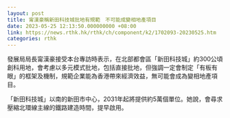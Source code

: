 ```yaml
---
layout: post
title: 甯漢豪稱新田科技城批地有規範　不可能成變相地產項目
date: 2023-05-25 12:13:50.000000000 +08:00
link: https://news.rthk.hk/rthk/ch/component/k2/1702093-20230525.htm
categories: rthk
---
```


發展局局長甯漢豪接受本台專訪時表示，在北部都會區「新田科技城」約300公頃創科用地，會考慮以多元模式批地，包括直接批地，但強調一定會制定「有板有眼」的框架及機制，規範企業能為香港帶來經濟效益，無可能會成為變相地產項目。

「新田科技城」以南的新田市中心，2031年起將提供約5萬個單位。她說，會尋求壓縮北環線主線的鐵路建造時間，提早啟用。
